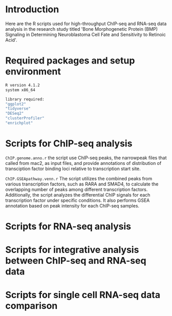 # Introduction

Here are the R scripts used for high-throughput ChIP-seq and RNA-seq data analysis in the research study titled 
'Bone Morphogenetic Protein (BMP) Signaling in Determining Neuroblastoma Cell Fate and Sensitivity to Retinoic Acid'.


# Required packages and setup environment 

```sh
R version 4.1.2
system x86_64

library required:
"ggplot2"
"tidyverse"
"DESeq2"
"clusterProfiler"
"enrichplot"
```

# Scripts for ChIP-seq analysis
`ChIP.genome.anno.r` the script use ChIP-seq peaks, the narrowpeak files that called from mac2, as input files, and provide annotations of distribution of transciption factor binding loci relative to transcription start site.  

`ChIP.GSEApathway.venn.r` The script utilizes the combined peaks from various transcription factors, such as RARA and SMAD4, to calculate the overlapping number of peaks among different transcription factors. Additionally, the script analyzes the differential ChIP signals for each transcription factor under specific conditions. It also performs GSEA annotation based on peak intensity for each ChIP-seq samples.

# Scripts for RNA-seq analysis

# Scripts for integrative analysis between ChIP-seq and RNA-seq data

# Scripts for single cell RNA-seq data comparison
